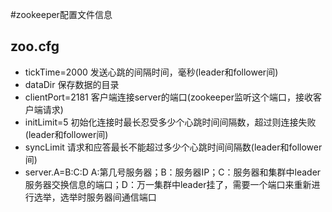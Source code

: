 #zookeeper配置文件信息

zoo.cfg
--------
* tickTime=2000      发送心跳的间隔时间，毫秒(leader和follower间)
* dataDir            保存数据的目录
* clientPort=2181    客户端连接server的端口(zookeeper监听这个端口，接收客户端请求)
* initLimit=5        初始化连接时最长忍受多少个心跳时间间隔数，超过则连接失败(leader和follower间)
* syncLimit          请求和应答最长不能超过多少个心跳时间间隔数(leader和follower间)
* server.A=B:C:D     A:第几号服务器；B：服务器IP；C：服务器和集群中leader服务器交换信息的端口；D：万一集群中leader挂了，需要一个端口来重新进行选举，选举时服务器间通信端口